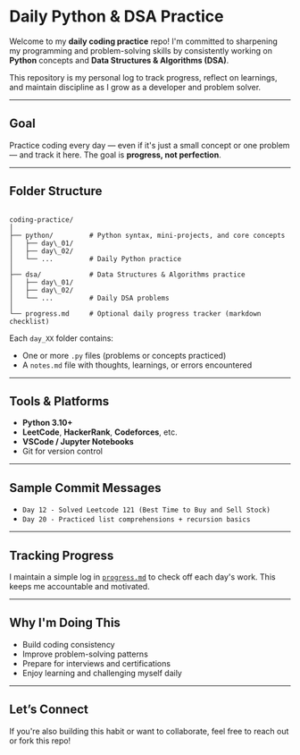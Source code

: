 
# Daily Python & DSA Practice

Welcome to my **daily coding practice** repo! I'm committed to sharpening my programming and problem-solving skills by consistently working on **Python** concepts and **Data Structures & Algorithms (DSA)**.

This repository is my personal log to track progress, reflect on learnings, and maintain discipline as I grow as a developer and problem solver.

---

## Goal

Practice coding every day — even if it's just a small concept or one problem — and track it here. The goal is **progress, not perfection**.

---

## Folder Structure

```

coding-practice/
│
├── python/         # Python syntax, mini-projects, and core concepts
│   ├── day\_01/
│   ├── day\_02/
│   └── ...         # Daily Python practice
│
├── dsa/            # Data Structures & Algorithms practice
│   ├── day\_01/
│   ├── day\_02/
│   └── ...         # Daily DSA problems
│
└── progress.md     # Optional daily progress tracker (markdown checklist)

```





Each `day_XX` folder contains:
- One or more `.py` files (problems or concepts practiced)
- A `notes.md` file with thoughts, learnings, or errors encountered

---

## Tools & Platforms

- **Python 3.10+**
- **LeetCode**, **HackerRank**, **Codeforces**, etc.
- **VSCode / Jupyter Notebooks**
- Git for version control

---

## Sample Commit Messages

- `Day 12 - Solved Leetcode 121 (Best Time to Buy and Sell Stock)`
- `Day 20 - Practiced list comprehensions + recursion basics`

---

## Tracking Progress

I maintain a simple log in [`progress.md`](./progress.md) to check off each day's work. This keeps me accountable and motivated.

---

## Why I'm Doing This

- Build coding consistency
- Improve problem-solving patterns
- Prepare for interviews and certifications
- Enjoy learning and challenging myself daily

---

## Let’s Connect

If you're also building this habit or want to collaborate, feel free to reach out or fork this repo!
